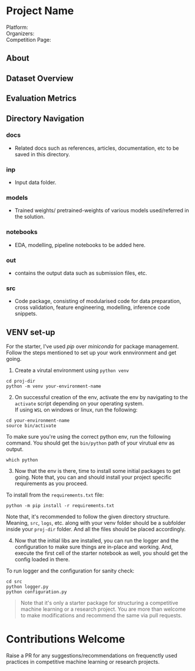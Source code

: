 # Project Name

Platform:  
Organizers:  
Competition Page: 

## About

## Dataset Overview

## Evaluation Metrics

## Directory Navigation

### docs

- Related docs such as references, articles, documentation, etc to be saved in this directory.

### inp

- Input data folder.

### models

- Trained weights/ pretrained-weights of various models used/referred in the solution.

### notebooks

- EDA, modelling, pipeline notebooks to be added here.

### out
- contains the output data such as submission files, etc.

### src

- Code package, consisting of modularised code for data preparation, cross validation, feature engineering, modelling, inference code snippets.

## VENV set-up
For the starter, I've used *pip* over *miniconda* for package management. Follow the steps mentioned to set up your work ennvironment and get going.

1. Create a virutal environment using `python venv`

```
cd proj-dir
python -m venv your-environment-name
``` 

2. On successful creation of the env, activate the env by navigating to the `activate` script depending on your operating system.  
If using `WSL` on windows or linux, run the following:

```
cd your-environment-name
source bin/activate
```

To make sure you're using the correct python env, run the following command. You should get the `bin/python` path of your virutual env as output.

```
which python
```

3. Now that the env is there, time to install some initial packages to get going. Note that, you can and should install your project specific requirements as you proceed.

To install from the `requirements.txt` file:

```
python -m pip install -r requirements.txt
```

Note that, it's recommended to follow the given directory structure. Meaning, `src`, `logs`, etc. along with your venv folder should be a subfolder inside your `proj-dir` folder. And all the files should be placed accordingly.

4. Now that the initial libs are installed, you can run the logger and the configuration to make sure things are in-place and working. And, execute the first cell of the starter notebook as well, you should get the config loaded in there.

To run logger and the configuration for sanity check:

```
cd src
python logger.py
python configuration.py
```

>Note that it's only a starter package for structuring a competitive machine learning or a research project. You are more than welcome to make modifications and recommend the same via pull requests.


# Contributions Welcome
Raise a PR for any suggestions/recommendations on frequenctly used practices in competitive machine learning or research projects.